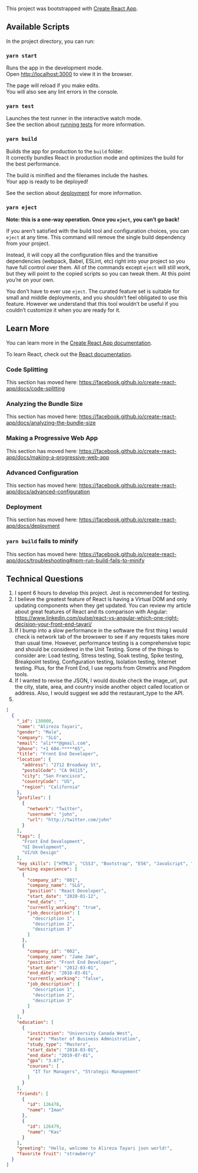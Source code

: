 This project was bootstrapped with [Create React App](https://github.com/facebook/create-react-app).

## Available Scripts

In the project directory, you can run:

### `yarn start`

Runs the app in the development mode.<br />
Open [http://localhost:3000](http://localhost:3000) to view it in the browser.

The page will reload if you make edits.<br />
You will also see any lint errors in the console.

### `yarn test`

Launches the test runner in the interactive watch mode.<br />
See the section about [running tests](https://facebook.github.io/create-react-app/docs/running-tests) for more information.

### `yarn build`

Builds the app for production to the `build` folder.<br />
It correctly bundles React in production mode and optimizes the build for the best performance.

The build is minified and the filenames include the hashes.<br />
Your app is ready to be deployed!

See the section about [deployment](https://facebook.github.io/create-react-app/docs/deployment) for more information.

### `yarn eject`

**Note: this is a one-way operation. Once you `eject`, you can’t go back!**

If you aren’t satisfied with the build tool and configuration choices, you can `eject` at any time. This command will remove the single build dependency from your project.

Instead, it will copy all the configuration files and the transitive dependencies (webpack, Babel, ESLint, etc) right into your project so you have full control over them. All of the commands except `eject` will still work, but they will point to the copied scripts so you can tweak them. At this point you’re on your own.

You don’t have to ever use `eject`. The curated feature set is suitable for small and middle deployments, and you shouldn’t feel obligated to use this feature. However we understand that this tool wouldn’t be useful if you couldn’t customize it when you are ready for it.

## Learn More

You can learn more in the [Create React App documentation](https://facebook.github.io/create-react-app/docs/getting-started).

To learn React, check out the [React documentation](https://reactjs.org/).

### Code Splitting

This section has moved here: https://facebook.github.io/create-react-app/docs/code-splitting

### Analyzing the Bundle Size

This section has moved here: https://facebook.github.io/create-react-app/docs/analyzing-the-bundle-size

### Making a Progressive Web App

This section has moved here: https://facebook.github.io/create-react-app/docs/making-a-progressive-web-app

### Advanced Configuration

This section has moved here: https://facebook.github.io/create-react-app/docs/advanced-configuration

### Deployment

This section has moved here: https://facebook.github.io/create-react-app/docs/deployment

### `yarn build` fails to minify

This section has moved here: https://facebook.github.io/create-react-app/docs/troubleshooting#npm-run-build-fails-to-minify




## Technical Questions
1. I spent 6 hours to develop this project. Jest is recommended for testing.
2. I believe the greatest feature of React is having a Virtual DOM and only updating components when they get updated. You can review my article about great features of React and its comparison with Angular: https://www.linkedin.com/pulse/react-vs-angular-which-one-right-decision-your-front-end-tayari/ 
3. If I bump into a slow performance in the software the first thing I would check is network tab of the browswer to see if any requests takes more than usual time. However, performance testing is a comprehensive topic and should be considered in the Unit Testing. Some of the things to consider are: Load testing, Stress testing, Soak testing, Spike testing, Breakpoint testing, Configuration testing, Isolation testing, Internet testing. Plus, for the Front End, I use reports from Gtmetrix and Pingdom tools.
4. If I wanted to revise the JSON, I would double check the image_url, put the city, state, area, and country inside another object called location or address. Also, I would suggest we add the restaurant_type to the API.
5. 
```json
[
  {
    "_id": 130000,
    "name": "Alireza Tayari",
    "gender": "Male",
    "company": "SLG",
    "email": "ali***@gmail.com",
    "phone": "+1 604-*****65",
    "title": "Front End Developer",
    "location": {
      "address": "2712 Broadway St",
      "postalCode": "CA 94115",
      "city": "San Francisco",
      "countryCode": "US",
      "region": "California"
    },
    "profiles": [
      {
        "network": "Twitter",
        "username": "john",
        "url": "http://twitter.com/john"
      }
    ],
    "tags": [
      "Front End Development",
      "UI Development",
      "UI/UX Design"
    ],
    "key skills": ["HTML5", "CSS3", "Bootstrap", "ES6", "JavaScript", "React", "MVC", "jQuery", "AngularJS", "wordpress", "GIT", "TFS", "Piwik", "project management", "YouTrack", "responsive web design", "mobile first"],
    "working experience": [
      {
        "company_id": "001",
        "company_name": "SLG",
        "position": "React Developer",
        "start_date": "2020-01-12",
        "end_date": "",
        "currently_working": "true",
        "job_description": [
          "description 1",
          "description 2",
          "description 3"
        ]
      },
      {
        "company_id": "002",
        "company_name": "Jame Jam",
        "position": "Front End Developer",
        "start_date": "2012-03-01",
        "end_date": "2018-03-01",
        "currently_working": "false",
        "job_description": [
          "description 1",
          "description 2",
          "description 3"
        ]
      }
    ],
    "education": [
      {
        "institution": "University Canada West",
        "area": "Master of Business Admnistration",
        "study_type": "Masters",
        "start_date": "2018-03-01",
        "end_date": "2019-07-01",
        "gpa": "3.67",
        "courses": [
          "IT for Managers", "Strategic Management"
        ]
      }
    ],
    "friends": [
      {
        "id": 126478,
        "name": "Iman"
      },
      {
        "id": 126479,
        "name": "Kas"
      }
    ],
    "greeting": "Hello, welcome to Alireza Tayari json world!",
    "favorite fruit": "strawberry"
  }
]
```
